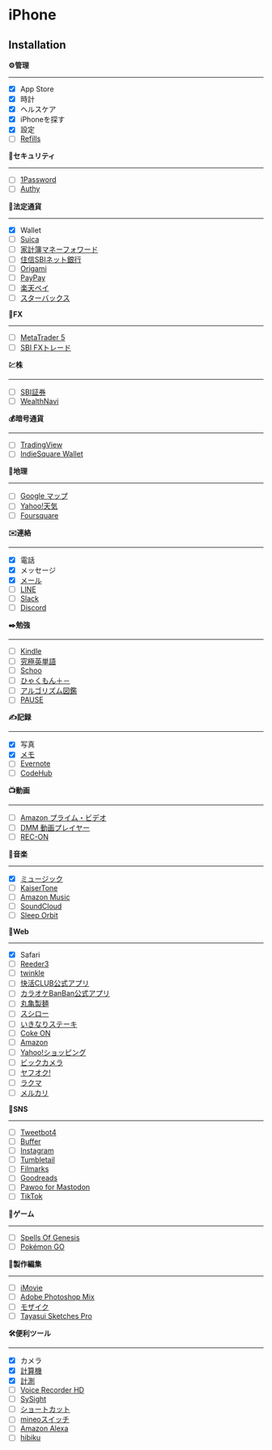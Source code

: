 # iPhone

## Installation
**⚙管理**
- - -
* [x] App Store
* [x] 時計
* [x] ヘルスケア
* [x] iPhoneを探す
* [x] 設定
* [ ] [Refills](https://itunes.apple.com/jp/app/refills-%E3%82%AB%E3%83%AC%E3%83%B3%E3%83%80%E3%83%BC-%E3%82%B9%E3%82%B1%E3%82%B8%E3%83%A5%E3%83%BC%E3%83%AB%E5%B8%B3-%E3%82%B7%E3%82%B9%E3%83%86%E3%83%A0%E6%89%8B%E5%B8%B3/id341691394?mt=8)

**🚨セキュリティ**
- - -
* [ ] [1Password](https://itunes.apple.com/jp/app/1password/id568903335?mt=8)
* [ ] [Authy](https://itunes.apple.com/jp/app/authy/id494168017?mt=8)

**🐚法定通貨**
- - -
* [x] Wallet
* [ ] [Suica](https://itunes.apple.com/jp/app/suica/id1156875272?mt=8)
* [ ] [家計簿マネーフォワード](https://itunes.apple.com/jp/app/%E5%AE%B6%E8%A8%88%E7%B0%BF%E3%83%9E%E3%83%8D%E3%83%BC%E3%83%95%E3%82%A9%E3%83%AF%E3%83%BC%E3%83%89-%E8%87%AA%E5%8B%95%E9%80%A3%E6%90%BA%E3%81%A7%E7%B0%A1%E5%8D%98-%E4%BA%BA%E6%B0%97%E3%81%AE%E5%AE%B6%E8%A8%88%E7%B0%BF/id594145971?mt=8) 
* [ ] [住信SBIネット銀行](https://itunes.apple.com/jp/app/%E4%BD%8F%E4%BF%A1sbi%E3%83%8D%E3%83%83%E3%83%88%E9%8A%80%E8%A1%8C/id436755036?mt=8)
* [ ] [Origami](https://itunes.apple.com/jp/app/origami-%E3%82%B9%E3%83%9E%E3%83%9B%E6%B1%BA%E6%B8%88%E3%82%A2%E3%83%97%E3%83%AA/id622474053?mt=8)
* [ ] [PayPay](https://itunes.apple.com/jp/app/paypay-qr%E3%82%B3%E3%83%BC%E3%83%89-%E3%83%90%E3%83%BC%E3%82%B3%E3%83%BC%E3%83%89%E3%81%A7%E6%94%AF%E6%89%95%E3%81%86%E3%82%B9%E3%83%9E%E3%83%9B%E3%82%A2%E3%83%97%E3%83%AA/id1435783608?mt=8)
* [ ] [楽天ペイ](https://itunes.apple.com/jp/app/%E6%A5%BD%E5%A4%A9%E3%83%9A%E3%82%A4-%E3%82%AB%E3%83%BC%E3%83%89%E6%89%95%E3%81%84%E3%82%92%E3%82%A2%E3%83%97%E3%83%AA%E3%81%B2%E3%81%A8%E3%81%A4%E3%81%A7-%E6%A5%BD%E5%A4%A9%E3%83%9D%E3%82%A4%E3%83%B3%E3%83%88%E3%82%82%E4%BD%BF%E3%81%88%E3%82%8B/id1139755229?mt=8)
* [ ] [スターバックス](https://itunes.apple.com/jp/app/%E3%82%B9%E3%82%BF%E3%83%BC%E3%83%90%E3%83%83%E3%82%AF%E3%82%B9-%E3%82%B8%E3%83%A3%E3%83%91%E3%83%B3%E5%85%AC%E5%BC%8F%E3%83%A2%E3%83%90%E3%82%A4%E3%83%AB%E3%82%A2%E3%83%97%E3%83%AA/id1113037275?mt=8)

**💸FX**
- - -
* [ ] [MetaTrader 5](https://itunes.apple.com/jp/app/metatrader-5-%E5%A4%96%E5%9B%BD%E7%82%BA%E6%9B%BF-%E6%A0%AA%E5%BC%8F/id413251709?mt=8)
* [ ] [SBI FXトレード](https://itunes.apple.com/jp/app/sbi-fx%E3%83%88%E3%83%AC%E3%83%BC%E3%83%89-%E6%96%B0%E3%82%A2%E3%83%97%E3%83%AA%E3%83%AA%E3%83%AA%E3%83%BC%E3%82%B9/id1038696508?mt=8)

**💹株**
- - -
* [ ] [SBI証券](https://itunes.apple.com/jp/app/sbi%E8%A8%BC%E5%88%B8-%E6%A0%AA-%E3%82%A2%E3%83%97%E3%83%AA-%E6%A0%AA%E4%BE%A1-%E6%8A%95%E8%B3%87%E6%83%85%E5%A0%B1/id1240742779?mt=8)
* [ ] [WealthNavi](https://itunes.apple.com/jp/app/wealthnavi-%E3%82%A6%E3%82%A7%E3%83%AB%E3%82%B9%E3%83%8A%E3%83%93/id1181342875?mt=8)

**💰暗号通貨**
- - -
* [ ] [TradingView](https://itunes.apple.com/jp/app/tradingview/id1205990992?mt=8)
* [ ] [IndieSquare Wallet](https://itunes.apple.com/jp/app/indiesquare-wallet/id977972108?mt=8)

**🌋地理**
- - -
* [ ] [Google マップ](https://itunes.apple.com/jp/app/google-%E3%83%9E%E3%83%83%E3%83%97/id585027354?mt=8)
* [ ] [Yahoo!天気](https://itunes.apple.com/jp/app/yahoo-%E5%A4%A9%E6%B0%97/id521974902?mt=8)
* [ ] [Foursquare](https://itunes.apple.com/jp/app/foursquare-city-guide/id306934924?mt=8)

**✉️連絡**
- - -
* [x] 電話
* [x] メッセージ
* [x] [メール](https://itunes.apple.com/jp/app/%E3%83%A1%E3%83%BC%E3%83%AB/id1108187098?mt=8)
* [ ] [LINE](https://itunes.apple.com/jp/app/line/id443904275?mt=8)
* [ ] [Slack](https://itunes.apple.com/jp/app/slack/id618783545?mt=8)
* [ ] [Discord](https://itunes.apple.com/jp/app/discord/id985746746?mt=8)

**✒️勉強**
- - -
* [ ] [Kindle](https://itunes.apple.com/jp/app/kindle/id302584613?mt=8)
* [ ] [究極英単語](https://itunes.apple.com/jp/app/%E7%A9%B6%E6%A5%B5%E8%8B%B1%E5%8D%98%E8%AA%9E/id556736118?mt=8)
* [ ] [Schoo](https://itunes.apple.com/jp/app/schoo-%E5%8B%95%E7%94%BB%E5%AD%A6%E7%BF%92%E3%82%A2%E3%83%97%E3%83%AA/id903311774?mt=8)
* [ ] [ひゃくもん＋－](https://itunes.apple.com/jp/app/%E3%81%B2%E3%82%83%E3%81%8F%E3%82%82%E3%82%93-%E5%9F%BA%E7%A4%8E%E8%A8%88%E7%AE%97%E5%8A%9B%E3%81%AE%E5%AE%9A%E7%9D%80-%E5%90%91%E4%B8%8A%E3%82%92%E5%9B%B3%E3%82%8B%E7%99%BE%E3%83%9E%E3%82%B9%E8%A8%88%E7%AE%97%E3%82%A2%E3%83%97%E3%83%AA/id1093683479?mt=8)
* [ ] [アルゴリズム図鑑](https://itunes.apple.com/jp/app/%E3%82%A2%E3%83%AB%E3%82%B4%E3%83%AA%E3%82%BA%E3%83%A0%E5%9B%B3%E9%91%91/id1047532631?mt=8)
* [ ] [PAUSE](https://itunes.apple.com/jp/app/pause-relaxation-at-your-fingertip/id991764216?mt=8)

**✍️記録**
- - -
* [x] 写真
* [x] [メモ](https://itunes.apple.com/jp/app/%E3%83%A1%E3%83%A2/id1110145109?mt=8)
* [ ] [Evernote](https://itunes.apple.com/jp/app/evernote/id281796108?mt=8)
* [ ] [CodeHub](https://itunes.apple.com/jp/app/codehub-a-client-for-github/id707173885?mt=8)

**📺動画**
- - -
* [ ] [Amazon プライム・ビデオ](https://itunes.apple.com/jp/app/amazon-%E3%83%97%E3%83%A9%E3%82%A4%E3%83%A0-%E3%83%93%E3%83%87%E3%82%AA/id545519333?mt=8)
* [ ] [DMM 動画プレイヤー](https://itunes.apple.com/jp/app/dmm-%E5%8B%95%E7%94%BB%E3%83%97%E3%83%AC%E3%82%A4%E3%83%A4%E3%83%BC/id663294738?mt=8)
* [ ] [REC-ON](https://itunes.apple.com/jp/app/rec-on-app/id980192505?mt=8)

**🎷音楽**
- - -
* [x] [ミュージック](https://itunes.apple.com/jp/app/%E3%83%9F%E3%83%A5%E3%83%BC%E3%82%B8%E3%83%83%E3%82%AF/id1108187390?mt=8)
* [ ] [KaiserTone](https://itunes.apple.com/jp/app/kaisertone-%E9%9F%B3%E6%A5%BD%E3%83%97%E3%83%AC%E3%82%A4%E3%83%A4%E3%83%BC-%E3%83%8F%E3%82%A4%E3%83%AC%E3%82%BE/id725299207?mt=8)
* [ ] [Amazon Music](https://itunes.apple.com/jp/app/amazon-music/id510855668?mt=8)
* [ ] [SoundCloud](https://itunes.apple.com/jp/app/soundcloud-%E9%9F%B3%E6%A5%BD-%E3%82%AA%E3%83%BC%E3%83%87%E3%82%A3%E3%82%AA/id336353151?mt=8)
* [ ] [Sleep Orbit](https://itunes.apple.com/jp/app/sleep-orbit-%E3%83%AA%E3%83%A9%E3%83%83%E3%82%AF%E3%82%B9%E3%81%97%E3%81%9F3d%E3%82%B5%E3%82%A6%E3%83%B3%E3%83%89/id1215043393?mt=8)

**🏃Web**
- - -
* [x] Safari
* [ ] [Reeder3](https://itunes.apple.com/jp/app/reeder-3/id697846300?mt=8)
* [ ] [twinkle](https://itunes.apple.com/jp/app/twinkle/id463142843?mt=8)
* [ ] [快活CLUB公式アプリ](https://itunes.apple.com/jp/app/%E5%BF%AB%E6%B4%BBclub%E5%85%AC%E5%BC%8F%E3%82%A2%E3%83%97%E3%83%AA/id958083643?mt=8)
* [ ] [カラオケBanBan公式アプリ](https://itunes.apple.com/jp/app/%E3%82%AB%E3%83%A9%E3%82%AA%E3%82%B1banban%E5%85%AC%E5%BC%8F%E3%82%A2%E3%83%97%E3%83%AA/id667211494?mt=8)
* [ ] [丸亀製麺](https://itunes.apple.com/jp/app/%E4%B8%B8%E4%BA%80%E8%A3%BD%E9%BA%BA/id587248280?mt=8)
* [ ] [スシロー](https://itunes.apple.com/jp/app/%E3%82%B9%E3%82%B7%E3%83%AD%E3%83%BC/id551682016?mt=8)
* [ ] [いきなりステーキ](https://itunes.apple.com/jp/app/%E3%81%84%E3%81%8D%E3%81%AA%E3%82%8A%E3%82%B9%E3%83%86%E3%83%BC%E3%82%AD%E5%85%AC%E5%BC%8F%E3%82%A2%E3%83%97%E3%83%AA/id1016803197?mt=8)
* [ ] [Coke ON](https://itunes.apple.com/jp/app/coke-on-%E3%82%B3%E3%82%AB-%E3%82%B3%E3%83%BC%E3%83%A9%E8%87%AA%E8%B2%A9%E6%A9%9F%E3%81%8C%E3%81%8A%E3%83%88%E3%82%AF%E3%81%AB%E6%A5%BD%E3%81%97%E3%81%8F%E3%81%AA%E3%82%8B%E3%82%A2%E3%83%97%E3%83%AA/id1088184021?mt=8)
* [ ] [Amazon](https://itunes.apple.com/jp/app/amazon-%E3%82%B7%E3%83%A7%E3%83%83%E3%83%94%E3%83%B3%E3%82%B0%E3%82%A2%E3%83%97%E3%83%AA/id374254473?mt=8)
* [ ] [Yahoo!ショッピング](https://itunes.apple.com/jp/app/yahoo-%E3%82%B7%E3%83%A7%E3%83%83%E3%83%94%E3%83%B3%E3%82%B0/id446016180?mt=8)
* [ ] [ビックカメラ](https://itunes.apple.com/jp/app/%E3%83%93%E3%83%83%E3%82%AF%E3%82%AB%E3%83%A1%E3%83%A9/id518593576?mt=8)
* [ ] [ヤフオク!](https://itunes.apple.com/jp/app/%E3%83%A4%E3%83%95%E3%82%AA%E3%82%AF/id356968629?mt=8)
* [ ] [ラクマ](https://itunes.apple.com/jp/app/%E3%83%A9%E3%82%AF%E3%83%9E-%E6%97%A7%E3%83%95%E3%83%AA%E3%83%AB-%E6%A5%BD%E5%A4%A9%E3%81%AE%E3%83%95%E3%83%AA%E3%83%9E%E3%82%A2%E3%83%97%E3%83%AA/id523497998?mt=8)
* [ ] [メルカリ](https://itunes.apple.com/jp/app/%E3%83%A1%E3%83%AB%E3%82%AB%E3%83%AA-%E3%81%8B%E3%82%93%E3%81%9F%E3%82%93%E8%B3%BC%E5%85%A5-%E5%87%BA%E5%93%81-%E3%83%95%E3%83%AA%E3%83%9E%E9%80%9A%E8%B2%A9%E3%82%A2%E3%83%97%E3%83%AA/id667861049?mt=8)

**📵SNS**
- - -
* [ ] [Tweetbot4](https://itunes.apple.com/jp/app/tweetbot-4-for-twitter/id1018355599?mt=8)
* [ ] [Buffer](https://itunes.apple.com/jp/app/buffer-manage-social-media/id490474324?mt=8)
* [ ] [Instagram](https://itunes.apple.com/jp/app/instagram/id389801252?mt=8)
* [ ] [Tumbletail](https://itunes.apple.com/jp/app/tumbletail/id399603784?mt=8)
* [ ] [Filmarks](https://itunes.apple.com/jp/app/filmarks-%E3%83%95%E3%82%A3%E3%83%AB%E3%83%9E%E3%83%BC%E3%82%AF%E3%82%B9/id549126249?mt=8)
* [ ] [Goodreads](https://itunes.apple.com/jp/app/goodreads-book-reviews/id355833469?mt=8)
* [ ] [Pawoo for Mastodon](https://itunes.apple.com/jp/app/pawoo-for-mastodon/id1229070679?mt=8)
* [ ] [TikTok](https://itunes.apple.com/jp/app/tiktok-%E3%83%86%E3%82%A3%E3%83%83%E3%82%AF%E3%83%88%E3%83%83%E3%82%AF/id1235601864?mt=8)

**🎲ゲーム**
- - -
* [ ] [Spells Of Genesis](https://itunes.apple.com/jp/app/spells-of-genesis/id1163689873?mt=8)
* [ ] [Pokémon GO](https://itunes.apple.com/jp/app/pok%C3%A9mon-go/id1094591345?mt=8)

**🎨製作編集**
- - -
* [ ] [iMovie](https://itunes.apple.com/jp/app/imovie/id377298193?mt=8)
* [ ] [Adobe Photoshop Mix](https://itunes.apple.com/jp/app/adobe-photoshop-mix-%E5%86%99%E7%9C%9F%E5%8A%A0%E5%B7%A5%E3%82%A2%E3%83%97%E3%83%AA/id885271158?mt=8)
* [ ] [モザイク](https://itunes.apple.com/jp/app/%E3%83%A2%E3%82%B6%E3%82%A4%E3%82%AF-%E3%81%BC%E3%81%8B%E3%81%97-%E3%83%A2%E3%82%B6%E3%82%A4%E3%82%AF%E5%8A%A0%E5%B7%A5%E3%82%A2%E3%83%97%E3%83%AA-%E6%9C%89%E6%96%99%E7%89%88/id1043821692?mt=8)
* [ ] [Tayasui Sketches Pro](https://itunes.apple.com/jp/app/tayasui-sketches-pro/id671867510?mt=8)

**🛠便利ツール**
- - -
* [x] カメラ
* [x] [計算機](https://itunes.apple.com/jp/app/%E8%A8%88%E7%AE%97%E6%A9%9F/id1069511488?mt=8)
* [x] [計測](https://itunes.apple.com/jp/app/%E8%A8%88%E6%B8%AC/id1383426740?mt=8)
* [ ] [Voice Recorder HD](https://itunes.apple.com/jp/app/voice-recorder-hd/id373045717?mt=8)
* [ ] [SySight](https://itunes.apple.com/jp/app/sysight/id568731681?mt=8)
* [ ] [ショートカット](https://itunes.apple.com/jp/app/workflow/id915249334?mt=8)
* [ ] [mineoスイッチ](https://itunes.apple.com/jp/app/mineo%E3%82%B9%E3%82%A4%E3%83%83%E3%83%81/id994047612?mt=8)
* [ ] [Amazon Alexa](https://itunes.apple.com/jp/app/amazon-alexa/id944011620?mt=8)
* [ ] [hibiku](https://itunes.apple.com/jp/app/hibiku/id673366738?mt=8)
